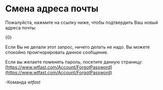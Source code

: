 ﻿# Смена адреса почты

Пожалуйста, нажмите на ссылку ниже, чтобы подтвердить Ваш новый адреса почты:

{0}

Если Вы не делали этот запрос, ничего делать не надо. Вы можете спокойно проигнорировать данное сообщение. 

Если вы желаете поменять пароль, посетите данную страницу: [https://www.wtfast.com/Account/ForgotPassword](https://www.wtfast.com/Account/ForgotPassword)

-Команда *wtfast*
